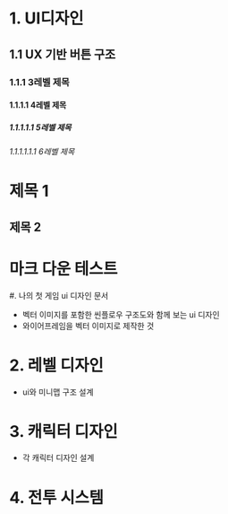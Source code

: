 # 1. UI디자인
## 1.1 UX 기반 버튼 구조
### 1.1.1 3레벨 제목
#### 1.1.1.1 4레벨 제목
##### 1.1.1.1.1 5레벨 제목
###### 1.1.1.1.1.1 6레벨 제목

제목 1
=====
제목 2
-----

# 마크 다운 테스트

#. 나의 첫 게임 ui 디자인 문서
- 벡터 이미지를 포함한 씬플로우 구조도와 함께 보는 ui 디자인
- 와이어프레임을 벡터 이미지로 제작한 것
# 2. 레벨 디자인
- ui와 미니맵 구조 설계
# 3. 캐릭터 디자인
- 각 캐릭터 디자인 설계
# 4. 전투 시스템
